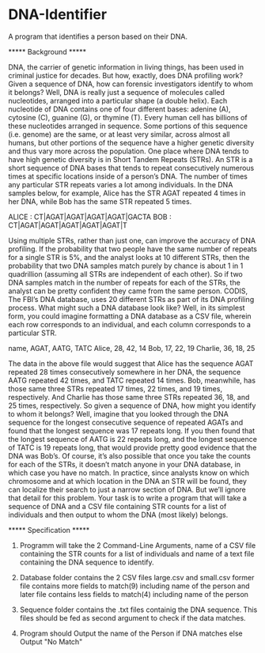 # DNA-Identifier

A program that identifies a person based on their DNA.


***** Background *****

DNA, the carrier of genetic information in living things, has been used in criminal justice for decades. But how, exactly, does DNA profiling work? Given a sequence of DNA, how can forensic investigators identify to whom it belongs?
Well, DNA is really just a sequence of molecules called nucleotides, arranged into a particular shape (a double helix). Each nucleotide of DNA contains one of four different bases: adenine (A), cytosine (C), guanine (G), or thymine (T). Every human cell has billions of these nucleotides arranged in sequence. Some portions of this sequence (i.e. genome) are the same, or at least very similar, across almost all humans, but other portions of the sequence have a higher genetic diversity and thus vary more across the population.
One place where DNA tends to have high genetic diversity is in Short Tandem Repeats (STRs). An STR is a short sequence of DNA bases that tends to repeat consecutively numerous times at specific locations inside of a person’s DNA. The number of times any particular STR repeats varies a lot among individuals. In the DNA samples below, for example, Alice has the STR AGAT repeated 4 times in her DNA, while Bob has the same STR repeated 5 times.

ALICE : CT|AGAT|AGAT|AGAT|AGAT|GACTA
BOB   : CT|AGAT|AGAT|AGAT|AGAT|AGAT|T

Using multiple STRs, rather than just one, can improve the accuracy of DNA profiling. If the probability that two people have the same number of repeats for a single STR is 5%, and the analyst looks at 10 different STRs, then the probability that two DNA samples match purely by chance is about 1 in 1 quadrillion (assuming all STRs are independent of each other). So if two DNA samples match in the number of repeats for each of the STRs, the analyst can be pretty confident they came from the same person. CODIS, The FBI’s DNA database, uses 20 different STRs as part of its DNA profiling process.
What might such a DNA database look like? Well, in its simplest form, you could imagine formatting a DNA database as a CSV file, wherein each row corresponds to an individual, and each column corresponds to a particular STR.

name,     AGAT, AATG, TATC
Alice,    28,   42,   14
Bob,      17,   22,   19
Charlie,  36,   18,   25


The data in the above file would suggest that Alice has the sequence AGAT repeated 28 times consecutively somewhere in her DNA, the sequence AATG repeated 42 times, and TATC repeated 14 times. Bob, meanwhile, has those same three STRs repeated 17 times, 22 times, and 19 times, respectively. And Charlie has those same three STRs repeated 36, 18, and 25 times, respectively.
So given a sequence of DNA, how might you identify to whom it belongs? Well, imagine that you looked through the DNA sequence for the longest consecutive sequence of repeated AGATs and found that the longest sequence was 17 repeats long. If you then found that the longest sequence of AATG is 22 repeats long, and the longest sequence of TATC is 19 repeats long, that would provide pretty good evidence that the DNA was Bob’s. Of course, it’s also possible that once you take the counts for each of the STRs, it doesn’t match anyone in your DNA database, in which case you have no match.
In practice, since analysts know on which chromosome and at which location in the DNA an STR will be found, they can localize their search to just a narrow section of DNA. But we’ll ignore that detail for this problem.
Your task is to write a program that will take a sequence of DNA and a CSV file containing STR counts for a list of individuals and then output to whom the DNA (most likely) belongs.


***** Specification *****

1. Programm will take the 2 Command-Line Arguments, name of a CSV file containing the STR counts for a list of individuals and name of a text file containing the DNA sequence to identify.

2. Database folder contains the 2 CSV files large.csv and small.csv former file contains more fields to match(9) including name of the person
and later file contains less fields to match(4) including name of the person

3. Sequence folder contains the .txt files containig the DNA sequence. This files should be fed as second argument to check if the data matches.

4. Program should Output the name of the Person if DNA matches else Output "No Match" 